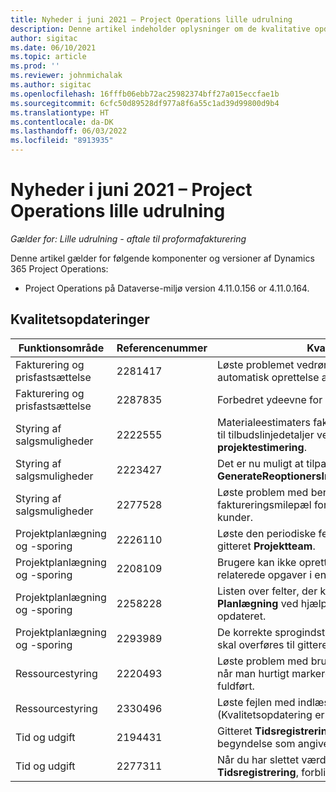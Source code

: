 ```yaml
---
title: Nyheder i juni 2021 – Project Operations lille udrulning
description: Denne artikel indeholder oplysninger om de kvalitative opdateringer, der er tilgængelige i juni 2021-udgivelsen af Project Operations lille udrulning.
author: sigitac
ms.date: 06/10/2021
ms.topic: article
ms.prod: ''
ms.reviewer: johnmichalak
ms.author: sigitac
ms.openlocfilehash: 16fffb06ebb72ac25982374bff27a015eccfae1b
ms.sourcegitcommit: 6cfc50d89528df977a8f6a55c1ad39d99800d9b4
ms.translationtype: HT
ms.contentlocale: da-DK
ms.lasthandoff: 06/03/2022
ms.locfileid: "8913935"
---
```

# <a name="whats-new-june-2021---project-operations-lite-deployment"></a>Nyheder i juni 2021 – Project Operations lille udrulning

_Gælder for: Lille udrulning - aftale til proformafakturering_

Denne artikel gælder for følgende komponenter og versioner af Dynamics 365 Project Operations:

  - Project Operations på Dataverse-miljø version 4.11.0.156 or 4.11.0.164.

## <a name="quality-updates"></a>Kvalitetsopdateringer

| **Funktionsområde** | **Referencenummer** | **Kvalitetsopdatering** |
| --- | --- | --- |
| Fakturering og prisfastsættelse | 2281417 | Løste problemet vedrørende fejlen i handlingen for automatisk oprettelse af faktura via fakturaplanen. |
| Fakturering og prisfastsættelse | 2287835 |   Forbedret ydeevne for bekræftelse af faktura. |
| Styring af salgsmuligheder | 2222555 | Materialeestimaters fakturerbarhed skal kopieres korrekt til tilbudslinjedetaljer ved brug af **Importér fra projektestimering**. |
| Styring af salgsmuligheder | 2223427 | Det er nu muligt at tilpasse handlingen **GenerateReoptionersImportreimporterScheduleOptions**. |
| Styring af salgsmuligheder | 2277528 | Løste problem med beregning af værdi for faktureringsmilepæl for projektkontraktlinjer med flere kunder. |
| Projektplanlægning og -sporing | 2226110 | Løste den periodiske fejl med funktionen **Opret krav** i gitteret **Projektteam**. |
| Projektplanlægning og -sporing | 2208109 | Brugere kan ikke oprette et projekt i én valuta med relaterede opgaver i en anden valuta. |
| Projektplanlægning og -sporing | 2258228 | Listen over felter, der kan ændres i med objekter **Planlægning** ved hjælp af Planlægnings-API'en, er blevet opdateret. |
| Projektplanlægning og -sporing | 2293989 | De korrekte sprogindstillinger og regionale indstillinger skal overføres til gitteret **Projektopgaver**.|
| Ressourcestyring | 2220493 | Løste problem med brugeroplevelsen i gitteret **Opgave**, når man hurtigt markerer en ressourceanmodning som fuldført. |
| Ressourcestyring | 2330496 | Løste fejlen med indlæsning af **Planlægningsoversigt**. (Kvalitetsopdatering er tilgængelig i version 4.11.0.164) |
| Tid og udgift | 2194431 | Gitteret **Tidsregistrering** skal overholde ugens begyndelse som angivet i **Systemindstillinger**. |
| Tid og udgift | 2277311 | Når du har slettet værdien i en celle i gitteret **Tidsregistrering**, forbliver markøren i gitteret. |
